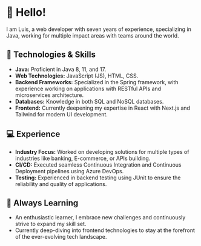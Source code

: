 # 👋 Hello!
I am Luis, a web developer with seven years of experience, specializing in Java, working for multiple impact areas with teams around the world.

## 🚀 Technologies & Skills
- **Java:** Proficient in Java 8, 11, and 17.
- **Web Technologies:** JavaScript (JS), HTML, CSS.
- **Backend Frameworks:** Specialized in the Spring framework, with experience working on applications with RESTful APIs and microservices architecture.
- **Databases:** Knowledge in both SQL and NoSQL databases.
- **Frontend:** Currently deepening my expertise in React with Next.js and Tailwind for modern UI development.

## 💻 Experience
- **Industry Focus:** Worked on developing solutions for multiple types of industries like banking, E-commerce, or APIs building.
- **CI/CD:** Executed seamless Continuous Integration and Continuous Deployment pipelines using Azure DevOps.
- **Testing:** Experienced in backend testing using JUnit to ensure the reliability and quality of applications.

## 🌱 Always Learning
- An enthusiastic learner, I embrace new challenges and continuously strive to expand my skill set.
- Currently deep-diving into frontend technologies to stay at the forefront of the ever-evolving tech landscape.
